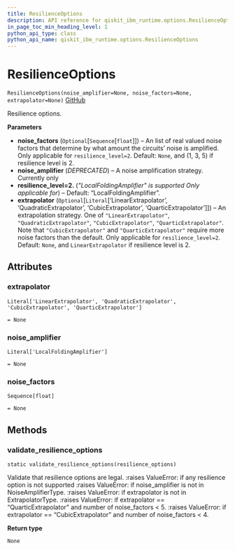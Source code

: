 ```yaml
---
title: ResilienceOptions
description: API reference for qiskit_ibm_runtime.options.ResilienceOptions
in_page_toc_min_heading_level: 1
python_api_type: class
python_api_name: qiskit_ibm_runtime.options.ResilienceOptions
---
```


# ResilienceOptions

<span id="qiskit_ibm_runtime.options.ResilienceOptions" />

`ResilienceOptions(noise_amplifier=None, noise_factors=None, extrapolator=None)` [GitHub](https://github.com/qiskit/qiskit-ibm-runtime/tree/stable/0.15/qiskit_ibm_runtime/options/resilience_options.py "view source code")

Resilience options.

**Parameters**

*   **noise\_factors** (`Optional`\[`Sequence`\[`float`]]) – An list of real valued noise factors that determine by what amount the circuits’ noise is amplified. Only applicable for `resilience_level=2`. Default: `None`, and (1, 3, 5) if resilience level is 2.
*   **noise\_amplifier** (*DEPRECATED*) – A noise amplification strategy. Currently only
*   **resilience\_level=2.** (*"LocalFoldingAmplifier" is supported Only applicable for*) – Default: “LocalFoldingAmplifier”.
*   **extrapolator** (`Optional`\[`Literal`\[‘LinearExtrapolator’, ‘QuadraticExtrapolator’, ‘CubicExtrapolator’, ‘QuarticExtrapolator’]]) – An extrapolation strategy. One of `"LinearExtrapolator"`, `"QuadraticExtrapolator"`, `"CubicExtrapolator"`, `"QuarticExtrapolator"`. Note that `"CubicExtrapolator"` and `"QuarticExtrapolator"` require more noise factors than the default. Only applicable for `resilience_level=2`. Default: `None`, and `LinearExtrapolator` if resilience level is 2.

## Attributes

<span id="qiskit_ibm_runtime.options.ResilienceOptions.extrapolator" />

### extrapolator

`Literal['LinearExtrapolator', 'QuadraticExtrapolator', 'CubicExtrapolator', 'QuarticExtrapolator']`

`= None`

<span id="qiskit_ibm_runtime.options.ResilienceOptions.noise_amplifier" />

### noise\_amplifier

`Literal['LocalFoldingAmplifier']`

`= None`

<span id="qiskit_ibm_runtime.options.ResilienceOptions.noise_factors" />

### noise\_factors

`Sequence[float]`

`= None`

## Methods

### validate\_resilience\_options

<span id="qiskit_ibm_runtime.options.ResilienceOptions.validate_resilience_options" />

`static validate_resilience_options(resilience_options)`

Validate that resilience options are legal. :raises ValueError: if any resilience option is not supported :raises ValueError: if noise\_amplifier is not in NoiseAmplifierType. :raises ValueError: if extrapolator is not in ExtrapolatorType. :raises ValueError: if extrapolator == “QuarticExtrapolator” and number of noise\_factors \< 5. :raises ValueError: if extrapolator == “CubicExtrapolator” and number of noise\_factors \< 4.

**Return type**

`None`

